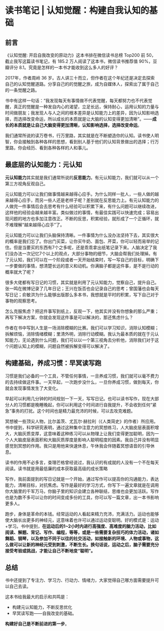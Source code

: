 # 读书笔记 | 认知觉醒：构建自我认知的基础

## 前言

《认知觉醒: 开启自我改变的原动力》这本书排在微信读书总榜 Top200 前 50，截止我写这篇读书笔记，有 185.2 万人阅读了这本书，微信读书推荐值 90%，豆瓣评分 8.1。究竟是怎样的一本书才能收到这么多人的好评？

2017年，作者周岭 36 岁。古人讲三十而立，但作者在这个年纪还是决定去探索自己的认知觉醒道路。分享自己的的觉醒之旅，成为自媒体人，探索出了属于自己的一条觉醒之路。

书中有这样一句话：“我发现每天有事情做不代表觉醒，每天都努力也不代表觉醒，真正的觉醒是一种发自内心的渴望，立足长远，保持耐心，运用认知的力量与时间做朋友；我发现人与人之间的根本差异是认知能力上的差异，因为认知影响选择，而选择改变命运，所以成长的本质就是让大脑的认知变得更加清晰”。——**成长的本质就是让自己大脑变得更加清晰，认知影响选择，选择改变命运**。

我们通常所说的读万卷书，行万里路，其实就是在不断塑造你的认知。读书使人明智，你会接触到各种各样的思想，看到别人基于他们的认知背景做出的选择；行万里路，你会经历、看到各种各样的人和事儿。

## 最底层的认知能力：元认知

**元认知能力**其实就是我们通常所说的**反思能力**。有元认知能力，我们就可以从一个第三方视角反观自己。

元认知能力可以让我们做事情越来越得心应手。为什么同样一批人，一些人做的越来越得心应手，而另一些人还是老样子呢？差别就在反思能力上。有元认知能力的人做完一件事情后会去思考有什么经验可以积累下来，有什么问题可以继续改进，这样他的经验会越来越丰富。类似做过的事情，有最佳实践可以快速完成；容易出现问题的地方也多加注意改正。不断的反思，积累经验，就形成了一个正循环，就不难理解“越来越得心应手”了。

元认知能力可以让我们头脑保持清晰。一件事情为什么没办法坚持下去，其实很大的概率是我们忘了。你出门买菜，让你买牛奶、面包、芹菜，你可以轻而易举的记住。但是当要买的东西有7个之多呢，还是乖乖拿出纸笔记录下来。人脑决定了我们没办法一次记忆7个以上的观点，大部分事物的细节，大脑会帮我们处理掉。有了元认知，我们可以在一个阶段或者一天开始结束时，写一写自己的目标，明确下一步要做的事情，想清楚长远的意义和动机。你满脑子都是这件事，是不是行动的概率就大了呢？

很多大佬都有写日记的习惯，其实就是利用了元认知能力，觉察自己，提升自己。张一鸣在微博记录了几年日记；王兴在饭否也会记录自己的思考；曾国藩也会每天写日记；俞敏洪为什么能够出版那么多本书，我想就是平时的积累，写下自己对于事物的观察思考。

怎么克服焦虑？把这件事写到纸上，反观一下，他其实并没有你想象的那么严重；再写下解决方案，你就会发现这件事是可以解决的，那还焦虑什么？

作者在书中写到人生是一场消除模糊的比赛。我们可以学习知识，消除认知模糊；拆解烦恼，消除情绪模糊；里清外明，消除行动模糊。我认为最本质的就在于元认知能力，无论遇到什么问题，我们可以以一个第三视角去分析他，消除我们对于这个问题认知上的模糊，问题自然被拆解变得可以解决了。

## 构建基础，养成习惯：早冥读写跑

习惯是我们必备的一个工具，不管任何事情，一旦养成习惯，我们就可以毫不费力的去持续做这件事。一天早起，一次跑步没什么，一旦你养成习惯，做到每天，你就会发现事情发生了大变化。

早起可以利用几分钟的时间规划一下一天，写写日记。也可以读书写作，现在大部分人的习惯都是晚睡晚起，你可以利用这个时间进行自我提升，不会收到任何“紧急”事务的打扰。这个时间也是精力最充沛的时候，可以去攻克难题。

冥想被一些顶尖人物，比尔盖茨、尤瓦尔·赫拉利（《人类简史》的作者）所应用。书中提到，科学研究表明，通过这种集中注意力的冥想练习，人大脑皮层表面积增大，大脑灰质变厚，这意味着这种练习可以从物理上让我们变得更加聪明，因为一个人大脑皮层表面积和大脑灰质厚度是影响人聪明程度的因素。我自己并没有明显感觉到冥想的作用。我只是用他来快速休息，午休我会伴随着冥想语音的引导休息。

读书的作用不必多言，查理芒格曾经说过，我认识的有成就的人没有一个不在每天阅读。读书就是用最低廉的成本获取最高级的成长策略

写作，我前面提到的写日记就是一个开始，通过写作可以提高你的沟通能力，表达能力，清晰目标，对抗焦虑。写作是最好的学习方式，你写下一遍文章就是在调用你大脑里的千军万马，你脑子里的知识会建立各种联结，思维也会更加活跃。写作也是为数不多可以让你的时间变成多份的工具，你可以写一篇文章，出一本书影响更多人。

跑步，身体是革命的本钱。经常运动的人看起来精力充沛，充满活力。运动也能够使大脑长出更多的神经元，这意味着也许可以通过运动变聪明。好的模式是：运动+学习。书中提到，**在运动后的1~2小时内进行高强度、高难度的脑力活动，比如阅读、解题、背记、写作、编程，等等，或是一些需要复杂技巧的体力活动，诸如舞蹈、钢琴，以及参加不同于以往的社交活动，如接触新的环境、人物或事物，这么做可以让新的神经元受到刺激，不断生长。换句话说，运动之后，脑子需要充分接受考验或挑战，才能让自己不断地变“聪明”。**

## 总结

书中还提到了专注力、学习力、行动力、情绪力，大家觉得自己哪方面需要提升可以自己去读。

这本书给我最大的启示和共鸣是：

- 构建元认知能力，不断反思优化
- 早冥读写跑——自我改变的基础。

**构建好自己是不断前进的第一步**。




